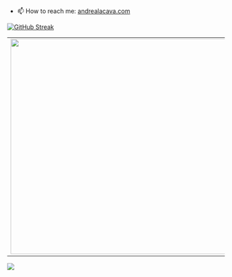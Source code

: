 - 📫 How to reach me: [andrealacava.com](https://www.andrealacava.com)

[![GitHub Streak](https://github-readme-streak-stats.herokuapp.com?user=Thecave3&theme=dark&hide_border=true&date_format=j%20M%5B%20Y%5D)](https://git.io/streak-stats)

<center>
<table>
  <tr>
      <td><img width="500px" align="left" src="https://github-readme-stats.vercel.app/api?username=Thecave3&theme=dracula&show_icons=true&hide_border=true&count_private=true" /></td>
      <td><img width="500px" align="right" src="https://github-readme-stats.vercel.app/api/top-langs/?username=Thecave3&layout=compact&theme=dracula" /></td>
  </tr>   
</table>
</center>

  <a href="https://www.youtube.com/watch?v=n_qbGJuxCYY" target="_blank">
   <img src="https://thumbs.gfycat.com/CloseBareJoey-size_restricted.gif"/>
  </a>
  
